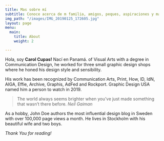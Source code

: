 ```yaml
---
title: Mas sobre mí
subtitle: Conoce acerca de m familia, amigos, peques, aspiraciones y más
img_path: "/images/IMG_20190125_172605.jpg"
layout: page
menu:
  main:
    title: About
    weight: 2

---
```

 Hola, soy **Carol Cupas!** Nací en Panamá. of Visual Arts with a degree in Communication Design, he worked for three small graphic design shops where he honed his design style and sensibility.

His work has been recognized by Communication Arts, Print, How, ID, IdN, AIGA, Effie, Archive, Graphis, AdFed and Rockport. Graphic Design USA named him a person to watch in 2019.

> The world always seems brighter when you’ve just made something that wasn’t there before. <cite>Neil Gaiman</cite>

As a hobby, John Doe authors the most influential design blog in Sweden with over 100,000 page views a month. He lives in Stockholm with his beautiful wife and two boys.

_Thank You for reading!_